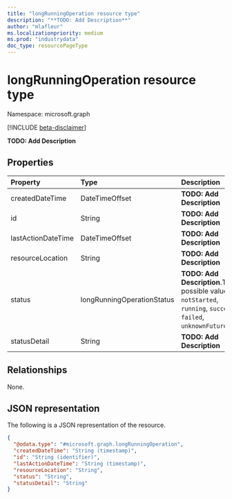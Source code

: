 ```yaml
---
title: "longRunningOperation resource type"
description: "**TODO: Add Description**"
author: "mlafleur"
ms.localizationpriority: medium
ms.prod: "industrydata"
doc_type: resourcePageType
---
```


# longRunningOperation resource type

Namespace: microsoft.graph

[!INCLUDE [beta-disclaimer](../../includes/beta-disclaimer.md)]

**TODO: Add Description**

## Properties

| Property           | Type                       | Description                                                                                                              |
| :----------------- | :------------------------- | :----------------------------------------------------------------------------------------------------------------------- |
| createdDateTime    | DateTimeOffset             | **TODO: Add Description**                                                                                                |
| id                 | String                     | **TODO: Add Description**                                                                                                |
| lastActionDateTime | DateTimeOffset             | **TODO: Add Description**                                                                                                |
| resourceLocation   | String                     | **TODO: Add Description**                                                                                                |
| status             | longRunningOperationStatus | **TODO: Add Description**.The possible values are: `notStarted`, `running`, `succeeded`, `failed`, `unknownFutureValue`. |
| statusDetail       | String                     | **TODO: Add Description**                                                                                                |

## Relationships

None.

## JSON representation

The following is a JSON representation of the resource.

<!-- {
  "blockType": "resource",
  "keyProperty": "id",
  "@odata.type": "microsoft.graph.longRunningOperation",
  "openType": false
}
-->

```json
{
  "@odata.type": "#microsoft.graph.longRunningOperation",
  "createdDateTime": "String (timestamp)",
  "id": "String (identifier)",
  "lastActionDateTime": "String (timestamp)",
  "resourceLocation": "String",
  "status": "String",
  "statusDetail": "String"
}
```
